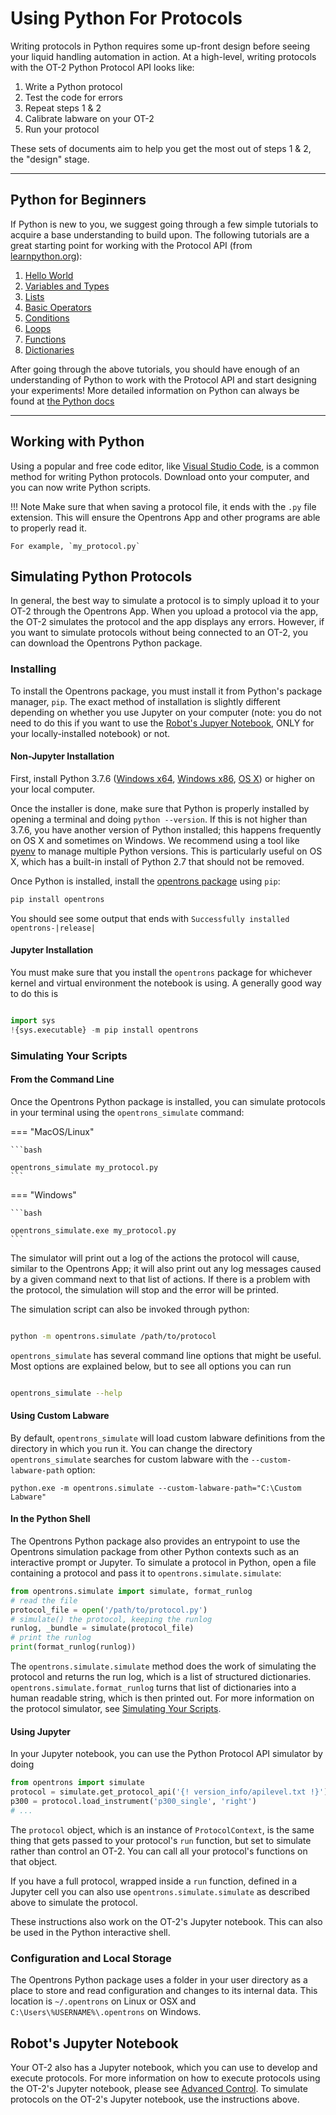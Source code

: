 Using Python For Protocols
==========================

Writing protocols in Python requires some up-front design before seeing
your liquid handling automation in action. At a high-level, writing
protocols with the OT-2 Python Protocol API looks like:

1.  Write a Python protocol
2.  Test the code for errors
3.  Repeat steps 1 & 2
4.  Calibrate labware on your OT-2
5.  Run your protocol

These sets of documents aim to help you get the most out of steps 1 & 2,
the "design" stage.

------------------------------------------------------------------------

Python for Beginners
--------------------

If Python is new to you, we suggest going through a few simple tutorials
to acquire a base understanding to build upon. The following tutorials
are a great starting point for working with the Protocol API (from
[learnpython.org](http://www.learnpython.org/)):

1)  [Hello World](http://www.learnpython.org/en/Hello%2C_World%21)
2)  [Variables and
    Types](http://www.learnpython.org/en/Variables_and_Types)
3)  [Lists](http://www.learnpython.org/en/Lists)
4)  [Basic Operators](http://www.learnpython.org/en/Basic_Operators)
5)  [Conditions](http://www.learnpython.org/en/Conditions)
6)  [Loops](http://www.learnpython.org/en/Loops)
7)  [Functions](http://www.learnpython.org/en/Functions)
8)  [Dictionaries](http://www.learnpython.org/en/Dictionaries)

After going through the above tutorials, you should have enough of an
understanding of Python to work with the Protocol API and start
designing your experiments! More detailed information on Python can
always be found at [the Python
docs](https://docs.python.org/3/index.html)

------------------------------------------------------------------------

Working with Python
-------------------

Using a popular and free code editor, like [Visual Studio
Code](https://code.visualstudio.com/), is a common method for writing
Python protocols. Download onto your computer, and you can now write
Python scripts.

!!! Note
    Make sure that when saving a protocol file, it ends with the `.py` file
    extension. This will ensure the Opentrons App and other programs are
    able to properly read it.

    For example, `my_protocol.py`


Simulating Python Protocols
---------------------------

In general, the best way to simulate a protocol is to simply upload it
to your OT-2 through the Opentrons App. When you upload a protocol via
the app, the OT-2 simulates the protocol and the app displays any
errors. However, if you want to simulate protocols without being
connected to an OT-2, you can download the Opentrons Python package.

### Installing

To install the Opentrons package, you must install it from Python's
package manager, `pip`. The exact method of installation is
slightly different depending on whether you use Jupyter on your computer
(note: you do not need to do this if you want to use the
[Robot's Jupyer Notebook](new_advanced_running.md), ONLY for your
locally-installed notebook) or not.

#### Non-Jupyter Installation

First, install Python 3.7.6 ([Windows
x64](https://www.python.org/ftp/python/3.7.6/python-3.7.6-amd64.exe),
[Windows x86](https://www.python.org/ftp/python/3.7.6/python-3.7.6.exe),
[OS
X](https://www.python.org/ftp/python/3.7.6/python-3.7.6-macosx10.6.pkg))
or higher on your local computer.

Once the installer is done, make sure that Python is properly installed
by opening a terminal and doing `python --version`. If this is not
higher than 3.7.6, you have another version of Python installed; this
happens frequently on OS X and sometimes on Windows. We recommend using
a tool like [pyenv](https://github.com/pyenv/pyenv) to manage multiple
Python versions. This is particularly useful on OS X, which has a
built-in install of Python 2.7 that should not be removed.

Once Python is installed, install the [opentrons
package](https://pypi.org/project/opentrons/) using `pip`:


```bash
pip install opentrons
```

You should see some output that ends with
`Successfully installed opentrons-|release|`

#### Jupyter Installation

You must make sure that you install the `opentrons` package for
whichever kernel and virtual environment the notebook is using. A
generally good way to do this is

```python

import sys
!{sys.executable} -m pip install opentrons
```

### Simulating Your Scripts

#### From the Command Line

Once the Opentrons Python package is installed, you can simulate
protocols in your terminal using the `opentrons_simulate` command:

=== "MacOS/Linux"

    ```bash

    opentrons_simulate my_protocol.py
    ```

=== "Windows"

    ```bash

    opentrons_simulate.exe my_protocol.py
    ```

The simulator will print out a log of the actions the protocol will
cause, similar to the Opentrons App; it will also print out any log
messages caused by a given command next to that list of actions. If
there is a problem with the protocol, the simulation will stop and the
error will be printed.

The simulation script can also be invoked through python:

```bash

python -m opentrons.simulate /path/to/protocol
```

`opentrons_simulate` has several command line options that might be
useful. Most options are explained below, but to see all options you can
run

```bash

opentrons_simulate --help
```

#### Using Custom Labware

By default, `opentrons_simulate` will load custom labware definitions
from the directory in which you run it. You can change the directory
`opentrons_simulate` searches for custom labware with the
`--custom-labware-path` option:

``` {.sourceCode .shell}
python.exe -m opentrons.simulate --custom-labware-path="C:\Custom Labware"
```

#### In the Python Shell

The Opentrons Python package also provides an entrypoint to use the
Opentrons simulation package from other Python contexts such as an
interactive prompt or Jupyter. To simulate a protocol in Python, open a
file containing a protocol and pass it to
`opentrons.simulate.simulate`:

``` python
from opentrons.simulate import simulate, format_runlog
# read the file
protocol_file = open('/path/to/protocol.py')
# simulate() the protocol, keeping the runlog
runlog, _bundle = simulate(protocol_file)
# print the runlog
print(format_runlog(runlog))
```

The `opentrons.simulate.simulate`
method does the work of simulating the protocol and returns the run log,
which is a list of structured dictionaries.
`opentrons.simulate.format_runlog`
turns that list of dictionaries into a human readable string, which is
then printed out. For more information on the protocol simulator, see
[Simulating Your Scripts](writing.md).

#### Using Jupyter

In your Jupyter notebook, you can use the Python Protocol API simulator
by doing

```python
from opentrons import simulate
protocol = simulate.get_protocol_api('{! version_info/apilevel.txt !}')
p300 = protocol.load_instrument('p300_single', 'right')
# ...
```

The `protocol` object, which is an instance of
`ProtocolContext`, is the same thing
that gets passed to your protocol's `run` function, but set to simulate
rather than control an OT-2. You can call all your protocol's functions
on that object.

If you have a full protocol, wrapped inside a `run` function, defined in
a Jupyter cell you can also use
`opentrons.simulate.simulate` as
described above to simulate the protocol.

These instructions also work on the OT-2's Jupyter notebook. This can
also be used in the Python interactive shell.

### Configuration and Local Storage

The Opentrons Python package uses a folder in your user directory as a
place to store and read configuration and changes to its internal data.
This location is `~/.opentrons` on Linux or OSX and
`C:\Users\%USERNAME%\.opentrons` on Windows.

Robot's Jupyter Notebook
------------------------

Your OT-2 also has a Jupyter notebook, which you can use to develop and
execute protocols. For more information on how to execute protocols
using the OT-2's Jupyter notebook, please see
[Advanced Control](new_advanced_running.md). To simulate protocols
on the OT-2's Jupyter notebook, use the instructions above.
